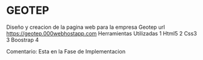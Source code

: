 # GEOTEP

Diseño y creacion de la pagina web para la empresa Geotep
url https://geotep.000webhostapp.com
Herramientas Utilizadas
1 Html5
2 Css3
3 Boostrap 4


Comentario:
Esta en la Fase de Implementacion 
